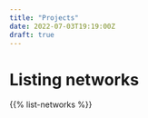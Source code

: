 ```yaml
---
title: "Projects"
date: 2022-07-03T19:19:00Z
draft: true
---
```

# Listing networks
{{% list-networks %}}
